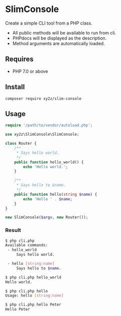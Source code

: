 # SlimConsole

Create a simple CLI tool from a PHP class.
- All public methods will be available to run from cli.
- PHPdocs will be displayed as the description.
- Method arguments are automatically loaded.


## Requires
- PHP 7.0 or above


## Install
`composer require xy2z/slim-console`


## Usage
```php
require '/path/to/vendor/autoload.php';

use xy2z\SlimConsole\SlimConsole;

class Router {
	/**
	 * Says hello world.
	 */
	public function hello_world() {
		echo 'Hello world.';
	}

	/**
	 * Says hello to $name.
	 */
	public function hello(string $name) {
		echo 'Hello ' . $name;
	}
}

new SlimConsole($argv, new Router());
```


### Result
```bash
$ php cli.php
Available commands:
 - hello_world
     Says hello world.

 - hello [string:name]
     Says hello to $name.
```

```bash
$ php cli.php hello_world
Hello world.
```

```bash
$ php cli.php hello
Usage: hello [string:name]
```

```bash
$ php cli.php hello Peter
Hello Peter
```

